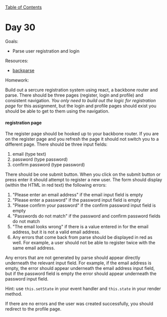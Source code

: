 [Table of Contents](/README.md)

# Day 30

Goals:
* Parse user registration and login

Resources:
* [backparse](https://github.com/alarner/backparse)

Homework:

Build out a sercure registration system using react, a backbone router and parse. There should be three pages (register, login and profile) and consistent navigation. *You only need to build out the logic for registration page* for this assignment, but the login and profile pages should exist you should be able to get to them using the navigation.

#### registration page

The register page should be hooked up to your backbone router. If you are on the register page and you refresh the page it should not switch you to a different page. There should be three input fields:

1. email (type text)
1. password (type password)
1. confirm password (type password)

There should be one submit button. When you click on the submit button or press enter it should attempt to register a new user. The form should display (within the HTML in red text) the following errors:

1. "Please enter an email address" if the email input field is empty
1. "Please enter a password" if the password input field is empty
1. "Please confirm your password" if the confirm password input field is empty
1. "Passwords do not match" if the password and confirm password fields do not match
1. "The email looks wrong" if there is a value entered in for the email address, but it is not a valid email address.
1. Any errors that come back from parse should be displayed in red as well. For example, a user should not be able to register twice with the same email address.

Any errors that are not generated by parse should appear directly underneath the relevant input field. For example, if the email address is empty, the error should appear underneath the email address input field, but if the password field is empty the error should appear underneath the password input field.

Hint: use `this.setState` in your event handler and `this.state` in your render method.

If there are no errors and the user was created successfully, you should redirect to the profile page.

